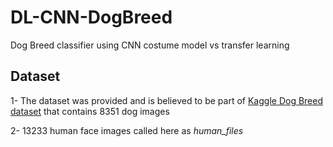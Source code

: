 # DL-CNN-DogBreed
Dog Breed classifier using CNN costume model vs transfer learning

## Dataset
1- The dataset was provided and is believed to be part of [Kaggle Dog Breed dataset](https://www.kaggle.com/c/dog-breed-identification) that contains 8351 dog images

2- 13233 human face images called here as *human_files*
